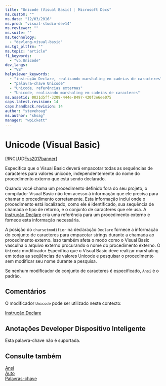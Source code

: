 ```yaml
---
title: "Unicode (Visual Basic) | Microsoft Docs"
ms.custom: ""
ms.date: "12/03/2016"
ms.prod: "visual-studio-dev14"
ms.reviewer: ""
ms.suite: ""
ms.technology: 
  - "devlang-visual-basic"
ms.tgt_pltfrm: ""
ms.topic: "article"
f1_keywords: 
  - "vb.Unicode"
dev_langs: 
  - "VB"
helpviewer_keywords: 
  - "instrução Declare, realizando marshaling em cadeias de caracteres"
  - "palavra-chave Unicode"
  - "Unicode, referências externas"
  - "Unicode, realizando marshaling em cadeias de caracteres"
ms.assetid: 0021d5ff-3209-444e-8497-420f3e6ee075
caps.latest.revision: 14
caps.handback.revision: 14
author: "stevehoag"
ms.author: "shoag"
manager: "wpickett"
---
```

# Unicode (Visual Basic)
[!INCLUDE[vs2017banner](../../../csharp/includes/vs2017banner.md)]

Especifica que o Visual Basic deverá empacotar todas as sequências de caracteres para valores unicode, independentemente do nome do procedimento externo que está sendo declarado.  
  
 Quando você chama um procedimento definido fora do seu projeto, o compilador Visual Basic não tem acesso à informação que ele precisa para chamar o procedimento corretamente.  Esta informação inclui onde o procedimento está localizado, como ele é identificado, sua sequência de chamada e tipo de retorno, e o conjunto de caracteres que ele usa.  A [Instrução Declare](../../../visual-basic/language-reference/statements/declare-statement.md) cria uma referência para um procedimento externo e fornece esta informação necessária.  
  
 A posição do `charsetmodifier` na declaração `Declare` fornece a informação do conjunto de caracteres para empacotar strings durante a chamada ao procedimento externo.  Isso também afeta o modo como o Visual Basic vasculha o arquivo externo procurando o nome do procedimento externo.  O `Unicode` modificador Especifica que o Visual Basic deve realizar marshaling em todas as seqüências de valores Unicode e pesquisar o procedimento sem modificar seu nome durante a pesquisa.  
  
 Se nenhum modificador de conjunto de caracteres é especificado, `Ansi` é o padrão.  
  
## Comentários  
 O modificador `Unicode` pode ser utilizado neste contexto:  
  
 [Instrução Declare](../../../visual-basic/language-reference/statements/declare-statement.md)  
  
## Anotações Developer Dispositivo Inteligente  
 Esta palavra\-chave não é suportada.  
  
## Consulte também  
 [Ansi](../../../visual-basic/language-reference/modifiers/ansi.md)   
 [Auto](../../../visual-basic/language-reference/modifiers/auto.md)   
 [Palavras\-chave](../../../visual-basic/language-reference/keywords/index.md)